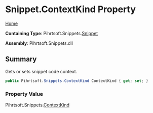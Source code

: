 # Snippet\.ContextKind Property

[Home](../../../../README.md)

**Containing Type**: Pihrtsoft\.Snippets\.[Snippet](../README.md)

**Assembly**: Pihrtsoft\.Snippets\.dll

## Summary

Gets or sets snippet code context\.

```csharp
public Pihrtsoft.Snippets.ContextKind ContextKind { get; set; }
```

### Property Value

Pihrtsoft\.Snippets\.[ContextKind](../../ContextKind/README.md)

